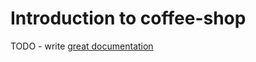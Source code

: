 # Introduction to coffee-shop

TODO - write [great documentation](http://jacobian.org/writing/what-to-write/)
